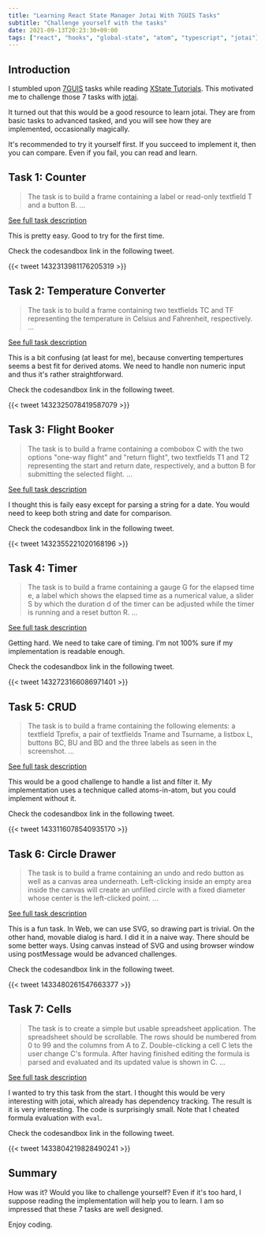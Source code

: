 ```yaml
---
title: "Learning React State Manager Jotai With 7GUIS Tasks"
subtitle: "Challenge yourself with the tasks"
date: 2021-09-13T20:23:30+09:00
tags: ["react", "hooks", "global-state", "atom", "typescript", "jotai"]
---
```


## Introduction

I stumbled upon [7GUIS](https://eugenkiss.github.io/7guis/) tasks while reading
[XState Tutorials](https://xstate.js.org/docs/tutorials/7guis/counter.html).
This motivated me to challenge those 7 tasks with
[jotai](https://github.com/pmndrs/jotai).

It turned out that this would be a good resource to learn jotai.
They are from basic tasks to advanced tasked, and you will
see how they are implemented, occasionally magically.

It's recommended to try it yourself first.
If you succeed to implement it, then you can compare.
Even if you fail, you can read and learn.

## Task 1: Counter


> The task is to build a frame containing a label or read-only textfield T and a button B. ...

[See full task description](https://eugenkiss.github.io/7guis/tasks#counter)

This is pretty easy. Good to try for the first time.

Check the codesandbox link in the following tweet.

{{< tweet 1432313981176205319 >}}

## Task 2: Temperature Converter

> The task is to build a frame containing two textfields TC and TF representing the temperature in Celsius and Fahrenheit, respectively. ...

[See full task description](https://eugenkiss.github.io/7guis/tasks#temp)

This is a bit confusing (at least for me),
because converting tempertures seems a best fit for derived atoms.
We need to handle non numeric input and thus it's rather straightforward.

Check the codesandbox link in the following tweet.

{{< tweet 1432325078419587079 >}}

## Task 3: Flight Booker

> The task is to build a frame containing a combobox C with the two options "one-way flight" and "return flight", two textfields T1 and T2 representing the start and return date, respectively, and a button B for submitting the selected flight. ...

[See full task description](https://eugenkiss.github.io/7guis/tasks#flight)

I thought this is faily easy except for
parsing a string for a date.
You would need to keep both string and date for comparison.

Check the codesandbox link in the following tweet.

{{< tweet 1432355221020168196 >}}

## Task 4: Timer

> The task is to build a frame containing a gauge G for the elapsed time e, a label which shows the elapsed time as a numerical value, a slider S by which the duration d of the timer can be adjusted while the timer is running and a reset button R. ...

[See full task description](https://eugenkiss.github.io/7guis/tasks#timer)

Getting hard. We need to take care of timing.
I'm not 100% sure if my implementation is readable enough.

Check the codesandbox link in the following tweet.

{{< tweet 1432723166086971401 >}}

## Task 5: CRUD

> The task is to build a frame containing the following elements: a textfield Tprefix, a pair of textfields Tname and Tsurname, a listbox L, buttons BC, BU and BD and the three labels as seen in the screenshot. ...

[See full task description](https://eugenkiss.github.io/7guis/tasks#crud)

This would be a good challenge to handle a list and filter it.
My implementation uses a technique called atoms-in-atom,
but you could implement without it.

Check the codesandbox link in the following tweet.

{{< tweet 1433116078540935170 >}}

## Task 6: Circle Drawer

> The task is to build a frame containing an undo and redo button as well as a canvas area underneath. Left-clicking inside an empty area inside the canvas will create an unfilled circle with a fixed diameter whose center is the left-clicked point. ...

[See full task description](https://eugenkiss.github.io/7guis/tasks#circle)

This is a fun task. In Web, we can use SVG, so drawing part is trivial.
On the other hand, movable dialog is hard.
I did it in a naive way. There should be some better ways.
Using canvas instead of SVG and using browser window using postMessage
would be advanced challenges.

Check the codesandbox link in the following tweet.

{{< tweet 1433480261547663377 >}}

## Task 7: Cells

> The task is to create a simple but usable spreadsheet application. The spreadsheet should be scrollable. The rows should be numbered from 0 to 99 and the columns from A to Z. Double-clicking a cell C lets the user change C's formula. After having finished editing the formula is parsed and evaluated and its updated value is shown in C. ...

[See full task description](https://eugenkiss.github.io/7guis/tasks#cells)

I wanted to try this task from the start.
I thought this would be very interesting with jotai,
which already has dependency tracking.
The result is it is very interesting.
The code is surprisingly small.
Note that I cheated formula evaluation with `eval`.

Check the codesandbox link in the following tweet.

{{< tweet 1433804219828490241 >}}

## Summary

How was it?
Would you like to challenge yourself?
Even if it's too hard, I suppose reading the implementation
will help you to learn.
I am so impressed that these 7 tasks are well designed.

Enjoy coding.
